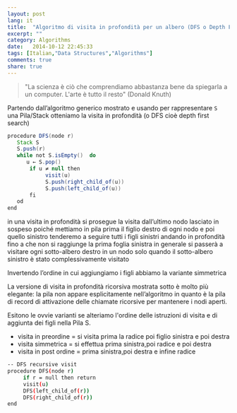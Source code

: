 ```yaml
---
layout: post
lang: it
title:  "Algoritmo di visita in profondità per un albero (DFS o Depth First Search)"
excerpt: ""
category: Algorithms
date:   2014-10-12 22:45:33
tags: [Italian,"Data Structures","Algorithms"]
comments: true
share: true
---
```


> "La scienza è ciò che comprendiamo abbastanza bene da spiegarla a un computer. L'arte è tutto il resto" (Donald Knuth)

Partendo dall’algoritmo generico mostrato e usando per rappresentare `S` una Pila/Stack otteniamo la visita in profondità (o DFS cioè depth first search)

```java
procedure DFS(node r)
   Stack S
   S.push(r)
   while not S.isEmpty()  do
      u ← S.pop()
       if u ≠ null then
            visit(u)
            S.push(right_child_of(u))
            S.push(left_child_of(u))
       fi
   od
end 
```

in una visita in profondità si prosegue la visita dall’ultimo nodo lasciato in sospeso
poiché mettiamo in pila prima il figlio destro di ogni nodo e poi quello sinistro tenderemo a seguire tutti i figli sinistri andando in profondità fino a che non si raggiunge la prima foglia sinistra in generale si passerà a visitare ogni sotto-albero destro in un nodo solo quando il sotto-albero sinistro è stato complessivamente visitato


Invertendo l’ordine in cui aggiungiamo i figli abbiamo la variante simmetrica

La versione di visita in profondità ricorsiva mostrata sotto è molto più elegante:
la pila non appare esplicitamente nell’algoritmo in quanto è la pila di record di attivazione  delle chiamate ricorsive per mantenere i nodi aperti.

Esitono le ovvie varianti se alteriamo l'ordine delle istruzioni di visita e di aggiunta dei figli nella Pila S.
* visita in preordine = si visita prima la radice poi figlio sinistra e poi destra
* visita simmetrica   = si effettua prima sinistra,poi radice e poi destra
* visita in post ordine = prima sinistra,poi destra e infine radice

```bash
-- DFS recursive visit
procedure DFS(node r)
     if r = null then return
     visit(u)
     DFS(left_child_of(r))
     DFS(right_child_of(r))
end
```
